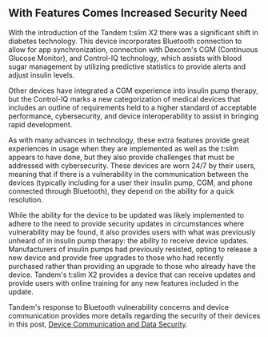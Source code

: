 ## With Features Comes Increased Security Need
With the introduction of the Tandem t:slim X2 there was a significant shift in diabetes technology. This device incorporates Bluetooth connection to allow for app synchronization, connection with Dexcom's CGM (Continuous Glucose Monitor), and Control-IQ technology, which assists with blood sugar management by utilizing predictive statistics to provide alerts and adjust insulin levels.

Other devices have integrated a CGM experience into insulin pump therapy, but the Control-IQ marks a new categorization of medical devices that includes an outline of requirements  held to a higher standard of acceptable performance, cybersecurity, and device interoperability to assist in bringing rapid development.

As with many advances in technology, these extra features provide great experiences in usage when they are implemented as well as the t:slim appears to have done, but they also provide challenges that must be addressed with cybersecurity. These devices are worn 24/7 by their users, meaning that if there is a vulnerability in the communication between the devices (typically including for a user their insulin pump, CGM, and phone connected through Bluetooth), they depend on the ability for a quick resolution.

While the ability for the device to be updated was likely implemented to adhere to the need to provide security updates in circumstances where vulnerability may be found, it also provides users with what was previously unheard of in insulin pump therapy: the ability to receive device updates. Manufacturers of insulin pumps had previously resisted, opting to release a new device and provide free upgrades to those who had recently purchased rather than providing an upgrade to those who already have the device. Tandem's t:slim X2 provides a device that can receive updates and provide users with online training for any new features included in the update.

Tandem's response to Bluetooth vulnerability concerns and device communication provides more details regarding the security of their devices in this post, [Device Communication and Data Security](https://www.tandemdiabetes.com/blog/post/device-and-data-security).
